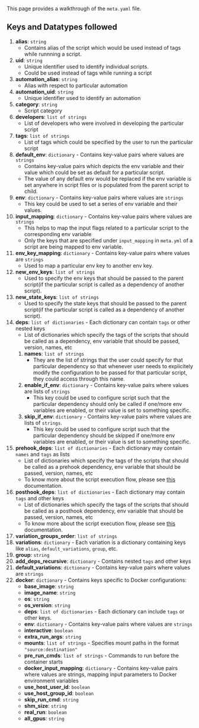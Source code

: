 This page provides a walkthrough of the `meta.yaml` file.

## Keys and Datatypes followed

1. **alias**: `string`
    - Contains alias of the script which would be used instead of tags while runnning a script.
2. **uid**: `string`
    - Unique identifier used to identify individual scripts. 
    - Could be used instead of tags while running a script
3. **automation_alias**: `string`
    - Alias with respect to particular automation
4. **automation_uid**: `string`
    - Unique identifier used to identify an automation
5. **category**: `string`
    - Script category
6. **developers**: `list of strings`
    - List of developers who were involved in developing the particular script
7. **tags**: `list of strings`
    - List of tags which could be specified by the user to run the particular script
8. **default_env**: `dictionary` - Contains key-value pairs where values are `strings`
    - Contains key-value pairs which depicts the env variable and their value which could be set as default for a particular script.
    - The value of any default env would be replaced if the env variable is set anywhere in script files or is populated from the parent script to child.
9. **env**: `dictionary` - Contains key-value pairs where values are `strings`
    - This key could be used to set a series of env variable and their values.
10. **input_mapping**: `dictionary` - Contains key-value pairs where values are `strings`
    - This helps to map the input flags related to a particular script to the corresponding env variable
    - Only the keys that are specified under `input_mapping` in `meta.yml` of a script are being mapped to env variable.
11. **env_key_mapping**: `dictionary` - Contains key-value pairs where values are `strings`
    - Used to map a particular env key to another env key.
12. **new_env_keys**: `list of strings`
    - Used to specify the env keys that should be passed to the parent script(if the particular script is called as a dependency of another script).
13. **new_state_keys**: `list of strings`
    - Used to specify the state keys that should be passed to the parent script(if the particular script is called as a dependency of another script).
14. **deps**: `list of dictionaries` - Each dictionary can contain `tags` or other nested keys
    - List of dictionaries which specify the tags of the scripts that should be called as a dependency, env variable that should be passed, version, names, etc
    1.  **names**: `list of strings`
        - They are the list of strings that the user could specify for that particular dependency so that whenever user needs to explicitely modify the configuration to be passed for that particular script, they could access through this name. 
    2. **enable_if_env**: `dictionary` - Contains key-value pairs where values are lists of `strings`
        - This key could be used to configure script such that the particular dependency should only be called if one/more env variables are enabled, or their value is set to something specific. 
    3. **skip_if_env**: `dictionary` - Contains key-value pairs where values are lists of `strings`.
        - This key could be used to configure script such that the particular dependency should be skipped if one/more env variables are enabled, or their value is set to something specific. 
15. **prehook_deps**: `list of dictionaries` - Each dictionary may contain `names` and `tags` as lists
    - List of dictionaries which specify the tags of the scripts that should be called as a prehook dependency, env variable that should be passed, version, names, etc
    - To know more about the script execution flow, please see [this](../script-flow/index.md) documentation.
19. **posthook_deps**: `list of dictionaries` - Each dictionary may contain `tags` and other keys
    - List of dictionaries which specify the tags of the scripts that should be called as a posthook dependency, env variable that should be passed, version, names, etc
    - To know more about the script execution flow, please see [this](../script-flow/index.md) documentation.
20. **variation_groups_order**: `list of strings`
21. **variations**: `dictionary` - Each variation is a dictionary containing keys like `alias`, `default_variations`, `group`, etc.
22. **group**: `string`
23. **add_deps_recursive**: `dictionary` - Contains nested `tags` and other keys
24. **default_variations**: `dictionary` - Contains key-value pairs where values are `strings`
25. **docker**: `dictionary` - Contains keys specific to Docker configurations:
    - **base_image**: `string`
    - **image_name**: `string`
    - **os**: `string`
    - **os_version**: `string`
    - **deps**: `list of dictionaries` - Each dictionary can include `tags` or other keys.
    - **env**: `dictionary` - Contains key-value pairs where values are `strings`
    - **interactive**: `boolean`
    - **extra_run_args**: `string`
    - **mounts**: `list of strings` - Specifies mount paths in the format `"source:destination"`
    - **pre_run_cmds**: `list of strings` - Commands to run before the container starts
    - **docker_input_mapping**: `dictionary` - Contains key-value pairs where values are strings, mapping input parameters to Docker environment variables
    - **use_host_user_id**: `boolean`
    - **use_host_group_id**: `boolean`
    - **skip_run_cmd**: `string`
    - **shm_size**: `string`
    - **real_run**: `boolean`
    - **all_gpus**: `string`
